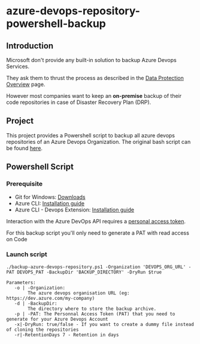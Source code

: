 # azure-devops-repository-powershell-backup

## Introduction

Microsoft don't provide any built-in solution to backup Azure Devops Services.

They ask them to thrust the process as described in the [Data Protection Overview](https://docs.microsoft.com/en-us/azure/devops/organizations/security/data-protection?view=azure-devops) page.

However most companies want to keep an **on-premise** backup of their code repositories in case of Disaster Recovery Plan (DRP).

## Project 

This project provides a Powershell script to backup all azure devops repositories of an Azure Devops Organization.
The original bash script can be found [here](https://github.com/lionelpere/azure-devops-repository-backup/).

## Powershell Script

### Prerequisite 

* Git for Windows: [Downloads](https://git-scm.com/download/win)
* Azure CLI: [Installation guide](https://docs.microsoft.com/en-us/cli/azure/install-azure-cli)
* Azure CLI - Devops Extension: [Installation guide](https://docs.microsoft.com/en-us/azure/devops/cli/?view=azure-devops)

Interaction with the Azure DevOps API requires a [personal access token](https://docs.microsoft.com/en-us/azure/devops/organizations/accounts/use-personal-access-tokens-to-authenticate?view=azure-devops).

For this backup script you'll only need to generate a PAT with read access on Code

### Launch script

    ./backup-azure-devops-repository.ps1 -Organization 'DEVOPS_ORG_URL' -PAT DEVOPS_PAT -BackupDir 'BACKUP_DIRECTORY' -DryRun $true 

    Parameters:
       -o | -Organization: 
            The azure devops organisation URL (eg: https://dev.azure.com/my-company)
       -d | -BackupDir: 
            The directory where to store the backup archive.
       -p | -PAT: The Personnal Access Token (PAT) that you need to generate for your Azure Devops Account
       -x|-DryRun: true/false - If you want to create a dummy file instead of cloning the repositories
       -r|-RetentionDays 7 - Retention in days
